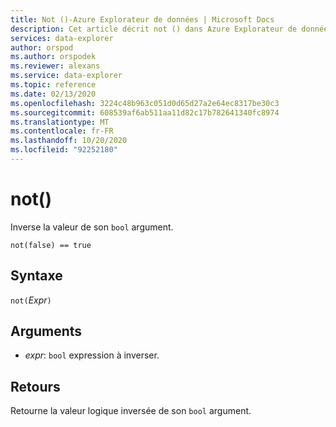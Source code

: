 ```yaml
---
title: Not ()-Azure Explorateur de données | Microsoft Docs
description: Cet article décrit not () dans Azure Explorateur de données.
services: data-explorer
author: orspod
ms.author: orspodek
ms.reviewer: alexans
ms.service: data-explorer
ms.topic: reference
ms.date: 02/13/2020
ms.openlocfilehash: 3224c48b963c051d0d65d27a2e64ec8317be30c3
ms.sourcegitcommit: 608539af6ab511aa11d82c17b782641340fc8974
ms.translationtype: MT
ms.contentlocale: fr-FR
ms.lasthandoff: 10/20/2020
ms.locfileid: "92252180"
---
```

# <a name="not"></a>not()

Inverse la valeur de son `bool` argument.

```kusto
not(false) == true
```

## <a name="syntax"></a>Syntaxe

`not(`*Expr*`)`

## <a name="arguments"></a>Arguments

* *expr*: `bool` expression à inverser.

## <a name="returns"></a>Retours

Retourne la valeur logique inversée de son `bool` argument.